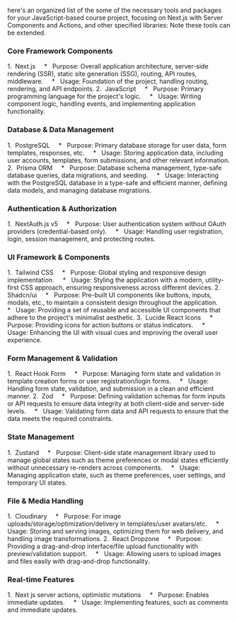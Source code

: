 here's an organized list of the some of the necessary tools and packages for your JavaScript-based course project, focusing on Next.js with Server Components and Actions, and other specified libraries: Note these tools can be extended.

### Core Framework Components

1.  Next.js
    *   Purpose: Overall application architecture, server-side rendering (SSR), static site generation (SSG), routing, API routes, middleware.
    *   Usage: Foundation of the project, handling routing, rendering, and API endpoints.
2.  JavaScript
    *   Purpose: Primary programming language for the project's logic.
    *   Usage: Writing component logic, handling events, and implementing application functionality.

### Database & Data Management

1.  PostgreSQL
    *   Purpose: Primary database storage for user data, form templates, responses, etc.
    *   Usage: Storing application data, including user accounts, templates, form submissions, and other relevant information.
2.  Prisma ORM
    *   Purpose: Database schema management, type-safe database queries, data migrations, and seeding.
    *   Usage: Interacting with the PostgreSQL database in a type-safe and efficient manner, defining data models, and managing database migrations.

### Authentication & Authorization

1.  NextAuth.js v5
    *   Purpose: User authentication system without OAuth providers (credential-based only).
    *   Usage: Handling user registration, login, session management, and protecting routes.

### UI Framework & Components

1.  Tailwind CSS
    *   Purpose: Global styling and responsive design implementation.
    *   Usage: Styling the application with a modern, utility-first CSS approach, ensuring responsiveness across different devices.
2.  Shadcn/ui
    *   Purpose: Pre-built UI components like buttons, inputs, modals, etc., to maintain a consistent design throughout the application.
    *   Usage: Providing a set of reusable and accessible UI components that adhere to the project's minimalist aesthetic.
3.  Lucide React Icons
    *   Purpose: Providing icons for action buttons or status indicators.
    *   Usage: Enhancing the UI with visual cues and improving the overall user experience.

### Form Management & Validation

1.  React Hook Form
    *   Purpose: Managing form state and validation in template creation forms or user registration/login forms.
    *   Usage: Handling form state, validation, and submission in a clean and efficient manner.
2.  Zod
    *   Purpose: Defining validation schemas for form inputs or API requests to ensure data integrity at both client-side and server-side levels.
    *   Usage: Validating form data and API requests to ensure that the data meets the required constraints.

### State Management

1.  Zustand
    *   Purpose: Client-side state management library used to manage global states such as theme preferences or modal states efficiently without unnecessary re-renders across components.
    *   Usage: Managing application state, such as theme preferences, user settings, and temporary UI states.

### File & Media Handling

1.  Cloudinary
    *   Purpose: For image uploads/storage/optimization/delivery in templates/user avatars/etc.
    *   Usage: Storing and serving images, optimizing them for web delivery, and handling image transformations.
2.  React Dropzone
    *   Purpose: Providing a drag-and-drop interface/file upload functionality with preview/validation support.
    *   Usage: Allowing users to upload images and files easily with drag-and-drop functionality.

### Real-time Features

1.  Next js server actions, optimistic mutations
    *   Purpose: Enables immediate updates.
    *   Usage: Implementing features, such as comments and immediate updates.
